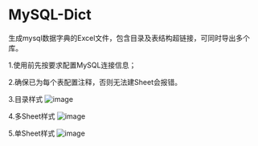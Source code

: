 # MySQL-Dict
生成mysql数据字典的Excel文件，包含目录及表结构超链接，可同时导出多个库。

1.使用前先按要求配置MySQL连接信息；

2.确保已为每个表配置注释，否则无法建Sheet会报错。

3.目录样式
![image](https://user-images.githubusercontent.com/22850798/222642472-46b8d8f0-bc24-400b-b9d6-54589e1830b9.png)

4.多Sheet样式
![image](https://user-images.githubusercontent.com/22850798/222642635-3e1e5064-ca3c-42c9-b4d2-1270eb5c16ff.png)

5.单Sheet样式
![image](https://user-images.githubusercontent.com/22850798/222642800-6cb7a27b-f462-432e-a8a3-bff4b831fd4c.png)
